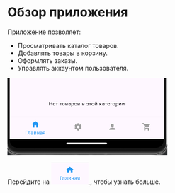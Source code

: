 # Обзор приложения

Приложение позволяет:
- Просматривать каталог товаров.
- Добавлять товары в корзину.
- Оформлять заказы.
- Управлять аккаунтом пользователя.

![Навигация по приложению](../assets/screenshots/Navigation.png)

Перейдите на [![главную страницу](../assets/screenshots/home.png) ](../../README.md), чтобы узнать больше.
